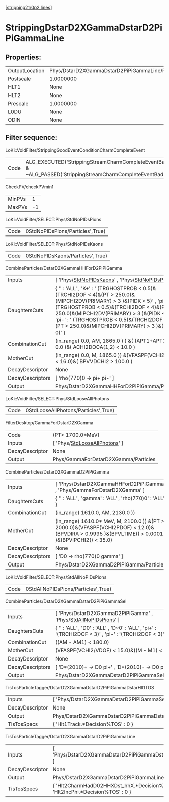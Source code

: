 [[stripping21r0p2 lines]](./stripping21r0p2-index)

# StrippingDstarD2XGammaDstarD2PiPiGammaLine

## Properties:

|                |                                                  |
|----------------|--------------------------------------------------|
| OutputLocation | Phys/DstarD2XGammaDstarD2PiPiGammaLine/Particles |
| Postscale      | 1.0000000                                        |
| HLT1           | None                                             |
| HLT2           | None                                             |
| Prescale       | 1.0000000                                        |
| L0DU           | None                                             |
| ODIN           | None                                             |

## Filter sequence:

LoKi::VoidFilter/StrippingGoodEventConditionCharmCompleteEvent

|      |                                                                                                                      |
|------|----------------------------------------------------------------------------------------------------------------------|
| Code | ALG_EXECUTED('StrippingStreamCharmCompleteEventBadEvent') & ~ALG_PASSED('StrippingStreamCharmCompleteEventBadEvent') |

CheckPV/checkPVmin1

|        |     |
|--------|-----|
| MinPVs | 1   |
| MaxPVs | -1  |

LoKi::VoidFilter/SELECT:Phys/StdNoPIDsPions

|      |                                  |
|------|----------------------------------|
| Code | 0StdNoPIDsPions/Particles',True) |

LoKi::VoidFilter/SELECT:Phys/StdNoPIDsKaons

|      |                                  |
|------|----------------------------------|
| Code | 0StdNoPIDsKaons/Particles',True) |

CombineParticles/DstarD2XGammaHHForD2PiPiGamma

|                  |                                                                                                                                                                                                                                                                                                                                       |
|------------------|---------------------------------------------------------------------------------------------------------------------------------------------------------------------------------------------------------------------------------------------------------------------------------------------------------------------------------------|
| Inputs           | [ 'Phys/[StdNoPIDsKaons](./stripping21r0p2-commonparticles-stdnopidskaons)' , 'Phys/[StdNoPIDsPions](./stripping21r0p2-commonparticles-stdnopidspions)' ]                                                                                                                                                                           |
| DaughtersCuts    | { '' : 'ALL' , 'K+' : ' (TRGHOSTPROB \< 0.5)&(TRCHI2DOF \< 4)&(PT \> 250.0)&(MIPCHI2DV(PRIMARY) \> 3 )&(PIDK \> 5)' , 'pi+' : ' (TRGHOSTPROB \< 0.5)&(TRCHI2DOF \< 4)&(PT \> 250.0)&(MIPCHI2DV(PRIMARY) \> 3 )&(PIDK \< 0)' , 'pi-' : ' (TRGHOSTPROB \< 0.5)&(TRCHI2DOF \< 4)&(PT \> 250.0)&(MIPCHI2DV(PRIMARY) \> 3 )&(PIDK \< 0)' } |
| CombinationCut   | (in_range( 0.0, AM, 1865.0 ) ) &( (APT1+APT2) \> 0.0 )&( ACHI2DOCA(1,2) \< 10.0 )                                                                                                                                                                                                                                                     |
| MotherCut        | (in_range( 0.0, M, 1865.0 )) &(VFASPF(VCHI2PDOF) \< 16.0)&( BPVVDCHI2 \> 100.0 )                                                                                                                                                                                                                                                      |
| DecayDescriptor  | None                                                                                                                                                                                                                                                                                                                                  |
| DecayDescriptors | [ 'rho(770)0 -\> pi+ pi-' ]                                                                                                                                                                                                                                                                                                         |
| Output           | Phys/DstarD2XGammaHHForD2PiPiGamma/Particles                                                                                                                                                                                                                                                                                          |

LoKi::VoidFilter/SELECT:Phys/StdLooseAllPhotons

|      |                                      |
|------|--------------------------------------|
| Code | 0StdLooseAllPhotons/Particles',True) |

FilterDesktop/GammaForDstarD2XGamma

|                 |                                                                                         |
|-----------------|-----------------------------------------------------------------------------------------|
| Code            | (PT\> 1700.0\*MeV)                                                                      |
| Inputs          | [ 'Phys/[StdLooseAllPhotons](./stripping21r0p2-commonparticles-stdlooseallphotons)' ] |
| DecayDescriptor | None                                                                                    |
| Output          | Phys/GammaForDstarD2XGamma/Particles                                                    |

CombineParticles/DstarD2XGammaD2PiPiGamma

|                  |                                                                                                                                                      |
|------------------|------------------------------------------------------------------------------------------------------------------------------------------------------|
| Inputs           | [ 'Phys/DstarD2XGammaHHForD2PiPiGamma' , 'Phys/GammaForDstarD2XGamma' ]                                                                            |
| DaughtersCuts    | { '' : 'ALL' , 'gamma' : 'ALL' , 'rho(770)0' : 'ALL' }                                                                                               |
| CombinationCut   | (in_range( 1610.0, AM, 2130.0 ))                                                                                                                     |
| MotherCut        | (in_range( 1610.0\* MeV, M, 2100.0 )) &(PT \> 2000.0)&(VFASPF(VCHI2PDOF) \< 12.0)&(BPVDIRA \> 0.9995 )&(BPVLTIME() \> 0.0001 )&(BPVIPCHI2() \< 35.0) |
| DecayDescriptor  | None                                                                                                                                                 |
| DecayDescriptors | [ 'D0 -\> rho(770)0 gamma' ]                                                                                                                       |
| Output           | Phys/DstarD2XGammaD2PiPiGamma/Particles                                                                                                              |

LoKi::VoidFilter/SELECT:Phys/StdAllNoPIDsPions

|      |                                     |
|------|-------------------------------------|
| Code | 0StdAllNoPIDsPions/Particles',True) |

CombineParticles/DstarD2XGammaDstarD2PiPiGammaSel

|                  |                                                                                                                         |
|------------------|-------------------------------------------------------------------------------------------------------------------------|
| Inputs           | [ 'Phys/DstarD2XGammaD2PiPiGamma' , 'Phys/[StdAllNoPIDsPions](./stripping21r0p2-commonparticles-stdallnopidspions)' ] |
| DaughtersCuts    | { '' : 'ALL' , 'D0' : 'ALL' , 'D~0' : 'ALL' , 'pi+' : '(TRCHI2DOF \< 3)' , 'pi-' : '(TRCHI2DOF \< 3)' }                 |
| CombinationCut   | ((AM - AM1) \< 180.0)                                                                                                   |
| MotherCut        | (VFASPF(VCHI2/VDOF) \< 15.0)&((M - M1) \< 163.0)                                                                        |
| DecayDescriptor  | None                                                                                                                    |
| DecayDescriptors | [ 'D\*(2010)+ -\> D0 pi+' , 'D\*(2010)- -\> D0 pi-' ]                                                                 |
| Output           | Phys/DstarD2XGammaDstarD2PiPiGammaSel/Particles                                                                         |

TisTosParticleTagger/DstarD2XGammaDstarD2PiPiGammaDstarHlt1TOS

|                 |                                                          |
|-----------------|----------------------------------------------------------|
| Inputs          | [ 'Phys/DstarD2XGammaDstarD2PiPiGammaSel' ]            |
| DecayDescriptor | None                                                     |
| Output          | Phys/DstarD2XGammaDstarD2PiPiGammaDstarHlt1TOS/Particles |
| TisTosSpecs     | { 'Hlt1Track.\*Decision%TOS' : 0 }                       |

TisTosParticleTagger/DstarD2XGammaDstarD2PiPiGammaLine

|                 |                                                                                      |
|-----------------|--------------------------------------------------------------------------------------|
| Inputs          | [ 'Phys/DstarD2XGammaDstarD2PiPiGammaDstarHlt1TOS' ]                               |
| DecayDescriptor | None                                                                                 |
| Output          | Phys/DstarD2XGammaDstarD2PiPiGammaLine/Particles                                     |
| TisTosSpecs     | { 'Hlt2CharmHadD02HHXDst_hhX.\*Decision%TOS' : 0 , 'Hlt2IncPhi.\*Decision%TOS' : 0 } |
